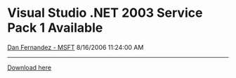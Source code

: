 <div id="page">

# Visual Studio .NET 2003 Service Pack 1 Available

[Dan Fernandez -
MSFT](https://social.msdn.microsoft.com/profile/Dan%20Fernandez%20-%20MSFT)
8/16/2006 11:24:00 AM

-----

<div id="content">

[Download
here](http://www.microsoft.com/downloads/details.aspx?FamilyID=69d2219f-ce82-46a5-8aec-072bd4bb955e&DisplayLang=en)

</div>

</div>
